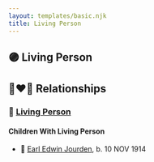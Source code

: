 ```yaml
---
layout: templates/basic.njk
title: Living Person
---
```

## 🟣 Living Person

## 👩‍❤️‍👨 Relationships

### 🔵 [Living Person](/people/3/38504226)

#### Children With Living Person
* 🔵 [Earl Edwin Jourden](/people/9/93806660), b. 10 NOV 1914